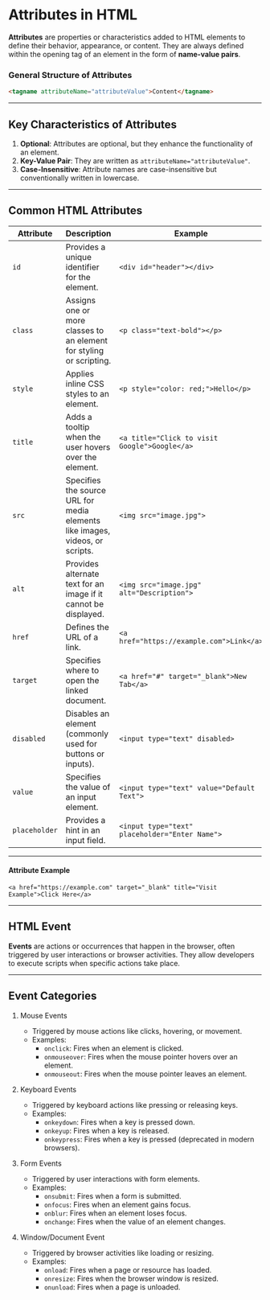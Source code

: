 # Attributes in HTML

**Attributes** are properties or characteristics added to HTML elements to define their behavior, appearance, or content. They are always defined within the opening tag of an element in the form of **name-value pairs**.

### General Structure of Attributes

```html
<tagname attributeName="attributeValue">Content</tagname>
```

---

## Key Characteristics of Attributes

1. **Optional**: Attributes are optional, but they enhance the functionality of an element.
2. **Key-Value Pair**: They are written as `attributeName="attributeValue"`.
3. **Case-Insensitive**: Attribute names are case-insensitive but conventionally written in lowercase.

---

## Common HTML Attributes

| Attribute | Description | Example |
|-----------|-------------|---------|
|`id`|Provides a unique identifier for the element.|`<div id="header"></div>`|
|`class`|Assigns one or more classes to an element for styling or scripting.|`<p class="text-bold"></p>`|
|`style`|Applies inline CSS styles to an element.|`<p style="color: red;">Hello</p>`|
|`title`|Adds a tooltip when the user hovers over the element.|`<a title="Click to visit Google">Google</a>`|
|`src`|Specifies the source URL for media elements like images, videos, or scripts.|`<img src="image.jpg">`|
|`alt`|Provides alternate text for an image if it cannot be displayed.|`<img src="image.jpg" alt="Description">`|
|`href`|Defines the URL of a link.|`<a href="https://example.com">Link</a>`|
|`target`|Specifies where to open the linked document.|`<a href="#" target="_blank">New Tab</a>`|
|`disabled`|Disables an element (commonly used for buttons or inputs).|`<input type="text" disabled>`|
|`value`|	Specifies the value of an input element.|`<input type="text" value="Default Text">`|
|`placeholder`|Provides a hint in an input field.|`<input type="text" placeholder="Enter Name">`|

---

#### Attribute Example

```
<a href="https://example.com" target="_blank" title="Visit Example">Click Here</a>
```

---

## HTML Event

**Events** are actions or occurrences that happen in the browser, often triggered by user interactions or browser activities. They allow developers to execute scripts when specific actions take place.

---

## Event Categories

1. Mouse Events
   - Triggered by mouse actions like clicks, hovering, or movement.
   - Examples:
     - `onclick`: Fires when an element is clicked.
     - `onmouseover`: Fires when the mouse pointer hovers over an element.
     - `onmouseout`: Fires when the mouse pointer leaves an element.
    
2. Keyboard Events
   - Triggered by keyboard actions like pressing or releasing keys.
   - Examples:
       - `onkeydown`: Fires when a key is pressed down.
       - `onkeyup`: Fires when a key is released.
       - `onkeypress`: Fires when a key is pressed (deprecated in modern browsers).
3. Form Events
   - Triggered by user interactions with form elements.
   - Examples:
       - `onsubmit`: Fires when a form is submitted.
       - `onfocus`: Fires when an element gains focus.
       - `onblur`: Fires when an element loses focus.
       - `onchange`: Fires when the value of an element changes.
5. Window/Document Event
   - Triggered by browser activities like loading or resizing.
   - Examples:
       - `onload`: Fires when a page or resource has loaded.
       - `onresize`: Fires when the browser window is resized.
       - `onunload`: Fires when a page is unloaded.
